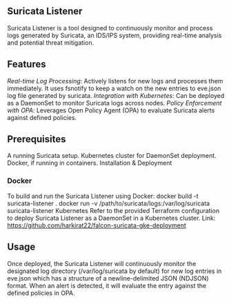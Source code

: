 ## Suricata Listener
Suricata Listener is a tool designed to continuously monitor and process logs generated by Suricata, an IDS/IPS system, providing real-time analysis and potential threat mitigation.

## Features

*Real-time Log Processing*: Actively listens for new logs and processes them immediately. It uses fsnotify to keep a watch on the new entries to eve.json log file generated by suricata.
*Integration with Kubernetes*: Can be deployed as a DaemonSet to monitor Suricata logs across nodes.
*Policy Enforcement with OPA*: Leverages Open Policy Agent (OPA) to evaluate Suricata alerts against defined policies.

## Prerequisites

A running Suricata setup.
Kubernetes cluster for DaemonSet deployment.
Docker, if running in containers.
Installation & Deployment

### Docker
To build and run the Suricata Listener using Docker:
docker build -t suricata-listener .
docker run -v /path/to/suricata/logs:/var/log/suricata suricata-listener
Kubernetes
Refer to the provided Terraform configuration to deploy Suricata Listener as a DaemonSet in a Kubernetes cluster.
Link: https://github.com/harkirat22/falcon-suricata-gke-deployment

## Usage
Once deployed, the Suricata Listener will continuously monitor the designated log directory (/var/log/suricata by default) for new log entries in eve.json which has a structure of a newline-delimited JSON (NDJSON) format. When an alert is detected, it will evaluate the entry against the defined policies in OPA.
